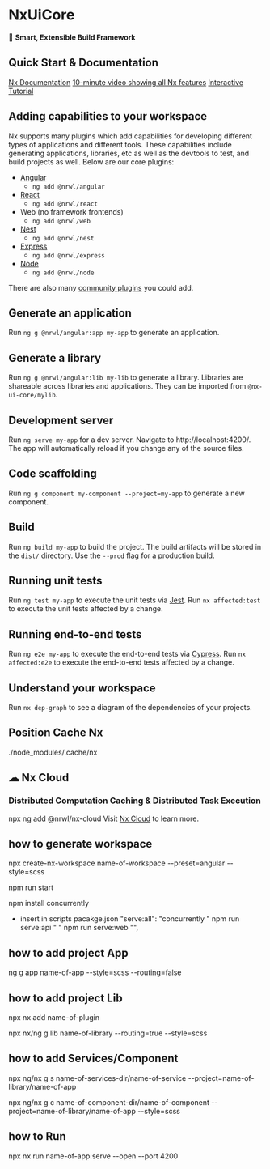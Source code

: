 # NxUiCore

🔎 **Smart, Extensible Build Framework**

## Quick Start & Documentation
[Nx Documentation](https://nx.dev/angular)
[10-minute video showing all Nx features](https://nx.dev/getting-started/intro)
[Interactive Tutorial](https://nx.dev/tutorial/01-create-application)

## Adding capabilities to your workspace
Nx supports many plugins which add capabilities for developing different types of applications and different tools.
These capabilities include generating applications, libraries, etc as well as the devtools to test, and build projects as well.
Below are our core plugins:
- [Angular](https://angular.io)
  - `ng add @nrwl/angular`
- [React](https://reactjs.org)
  - `ng add @nrwl/react`
- Web (no framework frontends)
  - `ng add @nrwl/web`
- [Nest](https://nestjs.com)
  - `ng add @nrwl/nest`
- [Express](https://expressjs.com)
  - `ng add @nrwl/express`
- [Node](https://nodejs.org)
  - `ng add @nrwl/node`

There are also many [community plugins](https://nx.dev/community) you could add.

## Generate an application
Run `ng g @nrwl/angular:app my-app` to generate an application.

## Generate a library
Run `ng g @nrwl/angular:lib my-lib` to generate a library.
Libraries are shareable across libraries and applications. They can be imported from `@nx-ui-core/mylib`.

## Development server
Run `ng serve my-app` for a dev server. Navigate to http://localhost:4200/. The app will automatically reload if you change any of the source files.

## Code scaffolding
Run `ng g component my-component --project=my-app` to generate a new component.

## Build
Run `ng build my-app` to build the project. The build artifacts will be stored in the `dist/` directory. Use the `--prod` flag for a production build.

## Running unit tests
Run `ng test my-app` to execute the unit tests via [Jest](https://jestjs.io).
Run `nx affected:test` to execute the unit tests affected by a change.

## Running end-to-end tests
Run `ng e2e my-app` to execute the end-to-end tests via [Cypress](https://www.cypress.io).
Run `nx affected:e2e` to execute the end-to-end tests affected by a change.

## Understand your workspace
Run `nx dep-graph` to see a diagram of the dependencies of your projects.

## Position Cache Nx
./node_modules/.cache/nx


## ☁ Nx Cloud

### Distributed Computation Caching & Distributed Task Execution
npx ng add @nrwl/nx-cloud 
Visit [Nx Cloud](https://nx.app/) to learn more.

## how to generate workspace
npx create-nx-workspace name-of-workspace --preset=angular --style=scss

npm run start

npm install concurrently
  - insert in scripts pacakge.json "serve:all": "concurrently \" npm run serve:api \" \" npm run serve:web \"",

## how to add project App
ng g app name-of-app --style=scss --routing=false

## how to add project Lib
npx nx add name-of-plugin

npx nx/ng g lib name-of-library --routing=true --style=scss

## how to add Services/Component
npx ng/nx g s name-of-services-dir/name-of-service --project=name-of-library/name-of-app

npx ng/nx g c name-of-component-dir/name-of-component --project=name-of-library/name-of-app --style=scss

## how to Run
npx nx run name-of-app:serve --open --port 4200 
